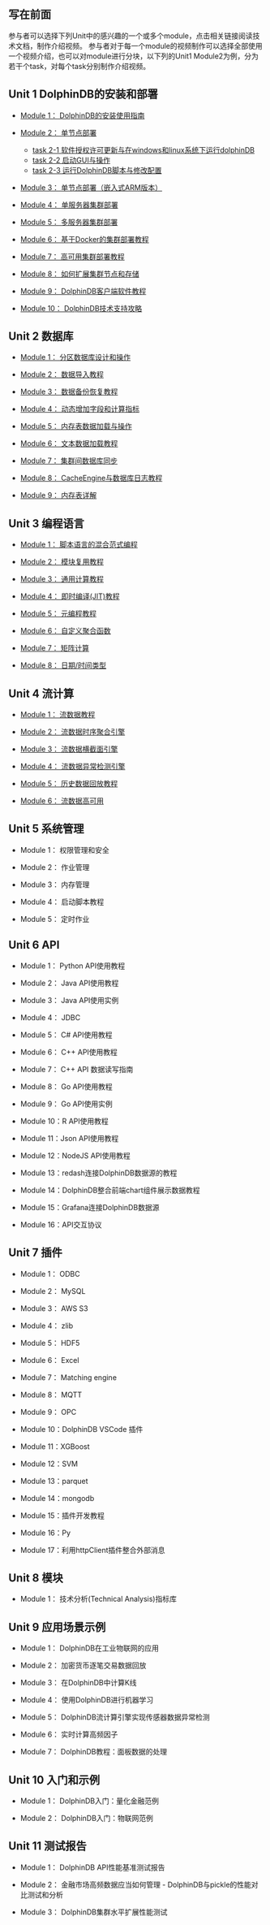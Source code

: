 ## 写在前面
参与者可以选择下列Unit中的感兴趣的一个或多个module，点击相关链接阅读技术文档，制作介绍视频。
参与者对于每一个module的视频制作可以选择全部使用一个视频介绍，也可以对module进行分块，以下列的Unit1 Module2为例，分为若干个task，对每个task分别制作介绍视频。

## Unit 1  DolphinDB的安装和部署

- [Module 1： DolphinDB的安装使用指南](https://gitee.com/dolphindb/Tutorials_CN/blob/master/dolphindb_user_guide.md)

- [Module 2： 单节点部署](https://gitee.com/dolphindb/Tutorials_CN/blob/master/standalone_server.md)

    - [task 2-1 软件授权许可更新与在windows和linux系统下运行dolphinDB](./task/Unit1/module2/task2-1.md)
    - [task 2-2 启动GUI与操作](./task/Unit1/module2/task2-2.md)
    - [task 2-3 运行DolphinDB脚本与修改配置](./task/Unit1/module2/task2-3.md)

- [Module 3： 单节点部署（嵌入式ARM版本）](https://gitee.com/dolphindb/Tutorials_CN/blob/master/ARM_standalone_deploy.md)

- [Module 4： 单服务器集群部署](https://gitee.com/dolphindb/Tutorials_CN/blob/master/single_machine_cluster_deploy.md)

- [Module 5： 多服务器集群部署](https://gitee.com/dolphindb/Tutorials_CN/blob/master/multi_machine_cluster_deploy.md)

- [Module 6： 基于Docker的集群部署教程](https://gitee.com/dolphindb/Tutorials_CN/blob/master/docker_deployment.md)

- [Module 7： 高可用集群部署教程](https://gitee.com/dolphindb/Tutorials_CN/blob/master/ha_cluster_deployment.md)

- [Module 8： 如何扩展集群节点和存储](https://gitee.com/dolphindb/Tutorials_CN/blob/master/scale_out_cluster.md)

- [Module 9： DolphinDB客户端软件教程](https://gitee.com/dolphindb/Tutorials_CN/blob/master/client_tool_tutorial.md)

- [Module 10： DolphinDB技术支持攻略](https://gitee.com/dolphindb/Tutorials_CN/blob/master/dolphindb_support.md)

## Unit 2  数据库
-  [Module 1： 分区数据库设计和操作](https://gitee.com/dolphindb/Tutorials_CN/blob/master/database.md)

-  [Module 2： 数据导入教程](https://gitee.com/dolphindb/Tutorials_CN/blob/master/import_data.md)

-  [Module 3： 数据备份恢复教程](https://gitee.com/dolphindb/Tutorials_CN/blob/master/restore-backup.md)

-  [Module 4： 动态增加字段和计算指标](https://gitee.com/dolphindb/Tutorials_CN/blob/master/add_column.md)

-  [Module 5： 内存表数据加载与操作](https://gitee.com/dolphindb/Tutorials_CN/blob/master/partitioned_in_memory_table.md)

-  [Module 6： 文本数据加载教程](https://gitee.com/dolphindb/Tutorials_CN/blob/master/import_csv.md)

-  [Module 7： 集群间数据库同步](https://gitee.com/dolphindb/Tutorials_CN/blob/master/data_synchronization_between_clusters.md)

-  [Module 8： CacheEngine与数据库日志教程](https://gitee.com/dolphindb/Tutorials_CN/blob/master/redoLog_cacheEngine.md)

-  [Module 9： 内存表详解](https://gitee.com/dolphindb/Tutorials_CN/blob/master/in_memory_table.md)

## Unit 3  编程语言

-  [Module 1： 脚本语言的混合范式编程](https://gitee.com/dolphindb/Tutorials_CN/blob/master/hybrid_programming_paradigms.md)

-  [Module 2： 模块复用教程](https://gitee.com/dolphindb/Tutorials_CN/blob/master/module_tutorial.md)

-  [Module 3： 通用计算教程](https://gitee.com/dolphindb/Tutorials_CN/blob/master/general_computing.md)

-  [Module 4： 即时编译(JIT)教程](https://gitee.com/dolphindb/Tutorials_CN/blob/master/jit.md)

-  [Module 5： 元编程教程](https://gitee.com/dolphindb/Tutorials_CN/blob/master/meta_programming.md)

-  [Module 6： 自定义聚合函数](https://gitee.com/dolphindb/Tutorials_CN/blob/master/udaf.md)

-  [Module 7： 矩阵计算](https://gitee.com/dolphindb/Tutorials_CN/blob/master/matrix.md)

-  [Module 8： 日期/时间类型](https://gitee.com/dolphindb/Tutorials_CN/blob/master/date_time.md)

## Unit 4  流计算

-  [Module 1： 流数据教程](https://gitee.com/dolphindb/Tutorials_CN/blob/master/streaming_tutorial.md)

-  [Module 2： 流数据时序聚合引擎](https://gitee.com/dolphindb/Tutorials_CN/blob/master/stream_aggregator.md)

-  [Module 3： 流数据横截面引擎](https://gitee.com/dolphindb/Tutorials_CN/blob/master/streaming_crossSectionalAggregator.md)

-  [Module 4： 流数据异常检测引擎](https://gitee.com/dolphindb/Tutorials_CN/blob/master/Anomaly_Detection_Engine.md)

-  [Module 5： 历史数据回放教程](https://gitee.com/dolphindb/Tutorials_CN/blob/master/historical_data_replay.md)

-  [Module 6： 流数据高可用](https://gitee.com/dolphindb/Tutorials_CN/blob/master/haStreamingTutorial.md)

## Unit 5  系统管理

-  Module 1：  权限管理和安全

-  Module 2：  作业管理

-  Module 3：  内存管理

-  Module 4：  启动脚本教程

-  Module 5：  定时作业

## Unit 6  API

-  Module 1： Python API使用教程

-  Module 2： Java API使用教程

-  Module 3： Java API使用实例

-  Module 4： JDBC

-  Module 5： C# API使用教程

-  Module 6： C++ API使用教程

-  Module 7： C++ API 数据读写指南

-  Module 8： Go API使用教程

-  Module 9： Go API使用实例

-  Module 10：R API使用教程

-  Module 11：Json API使用教程

-  Module 12：NodeJS API使用教程

-  Module 13：redash连接DolphinDB数据源的教程

-  Module 14：DolphinDB整合前端chart组件展示数据教程

-  Module 15：Grafana连接DolphinDB数据源

-  Module 16：API交互协议

## Unit 7  插件

-  Module 1： ODBC

-  Module 2： MySQL

-  Module 3： AWS S3

-  Module 4： zlib

-  Module 5： HDF5

-  Module 6： Excel

-  Module 7： Matching engine

-  Module 8： MQTT

-  Module 9： OPC

-  Module 10：DolphinDB VSCode 插件

-  Module 11：XGBoost

-  Module 12：SVM

-  Module 13：parquet

-  Module 14：mongodb

-  Module 15：插件开发教程

-  Module 16：Py

-  Module 17：利用httpClient插件整合外部消息

## Unit 8  模块

-  Module 1： 技术分析(Technical Analysis)指标库

## Unit 9  应用场景示例

-  Module 1： DolphinDB在工业物联网的应用

-  Module 2： 加密货币逐笔交易数据回放

-  Module 3： 在DolphinDB中计算K线 

-  Module 4： 使用DolphinDB进行机器学习

-  Module 5： DolphinDB流计算引擎实现传感器数据异常检测

-  Module 6： 实时计算高频因子

-  Module 7： DolphinDB教程：面板数据的处理

## Unit 10 入门和示例

-  Module 1： DolphinDB入门：量化金融范例

-  Module 2： DolphinDB入门：物联网范例

## Unit 11 测试报告

-  Module 1： DolphinDB API性能基准测试报告

-  Module 2： 金融市场高频数据应当如何管理 - DolphinDB与pickle的性能对比测试和分析

-  Module 3： DolphinDB集群水平扩展性能测试




